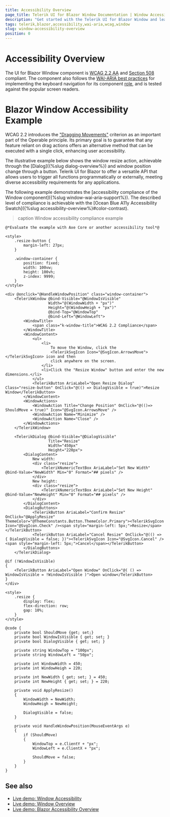 ```yaml
---
title: Accessibility Overview
page_title: Telerik UI for Blazor Window Documentation | Window Accessibility Overview
description: "Get started with the Telerik UI for Blazor Window and learn about its accessibility support for WAI-ARIA, Section 508, and WCAG 2.2."
tags: telerik,blazor,accessibility,wai-aria,wcag,window
slug: window-accessibility-overview
position: 0
---
```


# Accessibility Overview

The UI for Blazor Window component is <a href="https://www.w3.org/TR/WCAG22" target="_blank">WCAG 2.2 AA</a> and <a href="https://www.section508.gov" target="_blank">Section 508</a> compliant. The component also follows the <a href="https://www.w3.org/WAI/ARIA/apg/" target="_blank">WAI-ARIA best practices</a> for implementing the keyboard navigation for its component <a href="https://www.w3.org/TR/wai-aria/#roles" target="_blank">role</a>, and is tested against the popular screen readers.

# Blazor Window Accessibility Example

WCAG 2.2 introduces the <a href="https://www.w3.org/WAI/WCAG22/Understanding/dragging-movements" target="_blank">"Dragging Movements"</a> criterion as an important part of the Operable principle. Its primary goal is to guarantee that any feature reliant on drag actions offers an alternative method that can be executed with a single click, enhancing user accessibility.

The illustrative example below shows the window resize action, achievable through the [Dialog]({%slug dialog-overview%}) and window position change through a button. Telerik UI for Blazor to offer a versatile API that allows users to trigger all functions programmatically or externally, meeting diverse accessibility requirements for any applications.

The following example demonstrates the [accessibility compliance of the Window component]({%slug window-wai-aria-support%}). The described level of compliance is achievable with the [Ocean Blue A11y Accessibility Swatch]({%slug accessibility-overview%}#color-contrast).

>caption Window accessibility compliance example

````RAZOR
@*Evaluate the example with Axe Core or another accessibility tool*@

<style>
    .resize-button {
        margin-left: 27px;
    }

    .window-container {
        position: fixed;
        width: 100vw;
        height: 100vh;
        z-index: 9999;
    }
</style>

<div @onclick="@HandleWindowPosition" class="window-container">
    <TelerikWindow @bind-Visible="@WindowIsVisible"
                   Width="@(WindowWidth + "px")"
                   Height="@(WindowHeigh + "px")"
                   @bind-Top="@WindowTop"
                   @bind-Left="@WindowLeft">
        <WindowTitle>
            <span class="k-window-title">WCAG 2.2 Compliance</span>
        </WindowTitle>
        <WindowContent>
            <ul>
                <li>
                    To move the Window, click the
                    <TelerikSvgIcon Icon="@SvgIcon.ArrowsMove"></TelerikSvgIcon> icon and then
                    click anywhere on the screen.
                </li>
                <li>Click the "Resize Window" button and enter the new dimensions.</li>
            </ul>
            <TelerikButton AriaLabel="Open Resize Dialog" Class="resize-button" OnClick="@(() => DialogVisible = true)">Resize Window</TelerikButton>
        </WindowContent>
        <WindowActions>
            <WindowAction Title="Change Position" OnClick="@(()=> ShouldMove = true)" Icon="@SvgIcon.ArrowsMove" />
            <WindowAction Name="Minimize" />
            <WindowAction Name="Close" />
        </WindowActions>
    </TelerikWindow>

    <TelerikDialog @bind-Visible="@DialogVisible"
                   Title="Resize"
                   Width="450px"
                   Height="220px">
        <DialogContent>
            New width:
            <div class="resize">
                <TelerikNumericTextBox AriaLabel="Set New Width" @bind-Value="NewWidth" Min="0" Format="## pixels" />
            </div>
            New height:
            <div class="resize">
                <TelerikNumericTextBox AriaLabel="Set New Height" @bind-Value="NewHeight" Min="0" Format="## pixels" />
            </div>
        </DialogContent>
        <DialogButtons>
            <TelerikButton AriaLabel="Confirm Resize" OnClick="@ApplyResize" ThemeColor="@ThemeConstants.Button.ThemeColor.Primary"><TelerikSvgIcon Icon="@SvgIcon.Check" /><span style="margin-left: 5px;">Resize</span></TelerikButton>
            <TelerikButton AriaLabel="Cancel Resize" OnClick="@(() => { DialogVisible = false; })"><TelerikSvgIcon Icon="@SvgIcon.Cancel" /><span style="margin-left: 5px;">Cancel</span></TelerikButton>
        </DialogButtons>
    </TelerikDialog>

@if (!WindowIsVisible)
{
    <TelerikButton AriaLabel="Open Window" OnClick="@( () => WindowIsVisible = !WindowIsVisible )">Open window</TelerikButton>
}
</div>

<style>
    .resize {
        display: flex;
        flex-direction: row;
        gap: 10%;
    }
</style>

@code {
    private bool ShouldMove {get; set;}
    private bool WindowIsVisible { get; set; }
    private bool DialogVisible { get; set; }

    private string WindowTop = "100px";
    private string WindowLeft = "50px";

    private int WindowWidth = 450;
    private int WindowHeigh = 220;

    private int NewWidth { get; set; } = 450;
    private int NewHeight { get; set; } = 220;

    private void ApplyResize()
    {
        WindowWidth = NewWidth;
        WindowHeigh = NewHeight;

        DialogVisible = false;
    }

    private void HandleWindowPosition(MouseEventArgs e)
    {
        if (ShouldMove)
        {
            WindowTop = e.ClientY + "px";
            WindowLeft = e.ClientX + "px";

            ShouldMove = false;
        }
    }
}
````

## See also
 * [Live demo: Window Accessibility](https://demos.telerik.com/blazor-ui/window/keyboard-navigation)
 * [Live demo: Window Overview](https://demos.telerik.com/blazor-ui/window/overview)
 * [Live demo: Blazor Accessibility Overview](https://docs.telerik.com/blazor-ui/accessibility/overview)